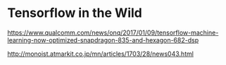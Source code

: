# Tensorflow in the Wild

https://www.qualcomm.com/news/onq/2017/01/09/tensorflow-machine-learning-now-optimized-snapdragon-835-and-hexagon-682-dsp

http://monoist.atmarkit.co.jp/mn/articles/1703/28/news043.html
